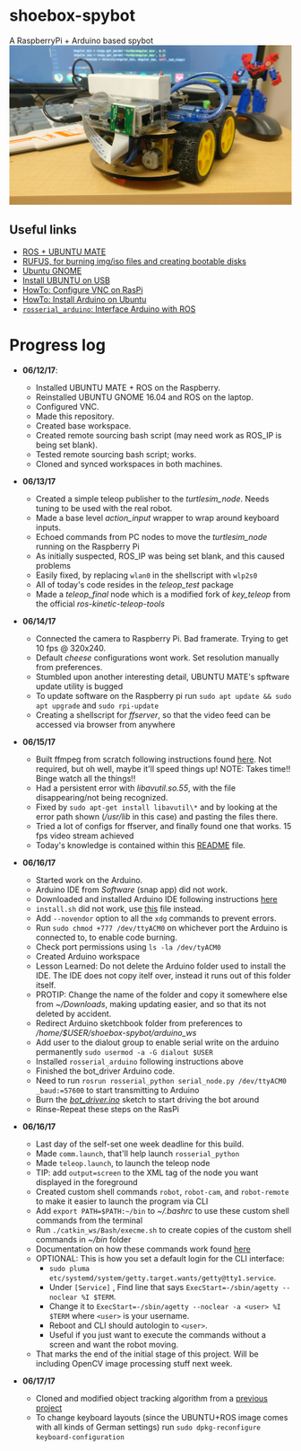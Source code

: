 # shoebox-spybot
A RaspberryPi + Arduino based spybot
![picture](https://raw.githubusercontent.com/ajayapra/shoebox-spybot/master/shoebox-spybot.jpg "Shoebox Spybot!!")
## Useful links
  - [ROS + UBUNTU MATE](http://www.german-robot.com/2016/05/26/raspberry-pi-sd-card-image/)
  - [RUFUS, for burning img/iso files and creating bootable disks](https://rufus.akeo.ie/)
  - [Ubuntu GNOME](https://wiki.ubuntu.com/UbuntuGNOME/GetUbuntuGNOME)
  - [Install UBUNTU on USB](http://ubuntuhandbook.org/index.php/2014/11/install-real-ubuntu-os-usb-drive/)
  - [HowTo: Configure VNC on RasPi](https://www.realvnc.com/docs/raspberry-pi.html#raspberry-pi-ssh)
  - [HowTo: Install Arduino on Ubuntu](https://www.arduino.cc/en/Guide/Linux)
  - [`rosserial_arduino`: Interface Arduino with ROS](http://wiki.ros.org/rosserial_arduino/Tutorials/Arduino%20IDE%20Setup)

# Progress log
- **06/12/17**: 
  - Installed UBUNTU MATE + ROS on the Raspberry.
  - Reinstalled UBUNTU GNOME 16.04 and ROS on the laptop. 
  - Configured VNC. 
  - Made this repository. 
  - Created base workspace. 
  - Created remote sourcing bash script (may need work as ROS_IP is being set blank). 
  - Tested remote sourcing bash script; works. 
  - Cloned and synced workspaces in both machines.   

- **06/13/17**
  - Created a simple teleop publisher to the *turtlesim_node*. Needs tuning to be used with the real robot.
  - Made a base level *action_input* wrapper to wrap around keyboard inputs.
  - Echoed commands from PC nodes to move the *turtlesim_node* running on the Raspberry Pi
  - As initially suspected, ROS_IP was being set blank, and this caused problems
  - Easily fixed, by replacing `wlan0` in the shellscript with `wlp2s0`
  - All of today's code resides in the *teleop_test* package
  - Made a *teleop_final* node which is a modified fork of *key_teleop* from the official *ros-kinetic-teleop-tools* 

- **06/14/17**
  - Connected the camera to Raspberry Pi. Bad framerate. Trying to get 10 fps @ 320x240.
  - Default *cheese* configurations wont work. Set resolution manually from preferences.
  - Stumbled upon another interesting detail, UBUNTU MATE's spftware update utility is bugged
  - To update software on the Raspberry pi run `sudo apt update && sudo apt upgrade` and `sudo rpi-update`
  - Creating a shellscript for *ffserver*, so that the video feed can be accessed via browser from anywhere

- **06/15/17**
  - Built ffmpeg from scratch following instructions found [here](https://ubuntu-mate.community/t/tutorial-build-or-download-ffmpeg-libavcodec-with-mmal-support-hardware-acceleration-video-decoding/3565). Not required, but oh well, maybe it'll speed things up! NOTE: Takes time!! Binge watch all the things!!
  - Had a persistent error with *libavutil.so.55*, with the file disappearing/not being recognized.
  - Fixed by `sudo apt-get install libavutil\*` and by looking at the error path shown (*/usr/lib* in this case) and pasting the files there.
  - Tried a lot of configs for ffserver, and finally found one that works. 15 fps video stream achieved
  - Today's knowledge is contained within this [README](https://github.com/ajayapra/shoebox-spybot/blob/master/catkin_ws/src/ffmpeg_files/README) file.
  
- **06/16/17**
  - Started work on the Arduino.
  - Arduino IDE from *Software* (snap app) did not work.
  - Downloaded and installed Arduino IDE following instructions [here](https://www.arduino.cc/en/Guide/Linux)
  - `install.sh` did not work, use [this](https://github.com/ajayapra/shoebox-spybot/blob/master/catkin_ws/src/arduino_installer/install.sh) file instead. 
  - Add `--novendor` option to all the `xdg` commands to prevent errors.
  - Run `sudo chmod +777 /dev/ttyACM0` on whichever port the Arduino is connected to, to enable code burning.
  - Check port permissions using `ls -la /dev/tyACM0`
  - Created Arduino workspace
  - Lesson Learned: Do not delete the Arduino folder used to install the IDE. The IDE does not copy itelf over, instead it runs out of this folder itself.
  - PROTIP: Change the name of the folder and copy it somewhere else from *~/Downloads*, making updating easier, and so that its not deleted by accident.
  - Redirect Arduino sketchbook folder from preferences to */home/$USER/shoebox-spybot/arduino_ws*
  - Add user to the dialout group to enable serial write on the arduino permanently `sudo usermod -a -G dialout $USER`
  - Installed `rosserial_arduino` following instructions above
  - Finished the bot_driver Arduino code.
  - Need to run `rosrun rosserial_python serial_node.py /dev/ttyACM0 _baud:=57600` to start transmitting to Arduino
  - Burn the [*bot_driver.ino*](https://github.com/ajayapra/shoebox-spybot/blob/master/arduino_ws/bot_driver/bot_driver.ino) sketch to start driving the bot around
  - Rinse-Repeat these steps on the RasPi
 
 - **06/16/17**
   - Last day of the self-set one week deadline for this build.
   - Made `comm.launch`, that'll help launch `rosserial_python`
   - Made `teleop.launch`, to launch the teleop node
   - TIP: add `output=screen` to the XML tag of the node you want displayed in the foreground
   - Created custom shell commands `robot`, `robot-cam`, and `robot-remote` to make it easier to launch the program via CLI
   - Add `export PATH=$PATH:~/bin` to *~/.bashrc* to use these custom shell commands from the terminal
   - Run `./catkin_ws/Bash/execme.sh` to create copies of the custom shell commands in *~/bin* folder
   - Documentation on how these commands work found [here](https://github.com/ajayapra/shoebox-spybot/blob/master/catkin_ws/src/Bash/robot)
   - OPTIONAL: This is how you set a default login for the CLI interface:
     - `sudo pluma etc/systemd/system/getty.target.wants/getty@tty1.service`.
     - Under `[Service]` , Find line that says `ExecStart=-/sbin/agetty --noclear %I $TERM`.
     - Change it to `ExecStart=-/sbin/agetty --noclear -a <user> %I $TERM` where `<user>` is your username.
     - Reboot and CLI should autologin to `<user>`.
     - Useful if you just want to execute the commands without a screen and want the robot moving.
   - That marks the end of the initial stage of this project. Will be including OpenCV image processing stuff next week.
       
- **06/17/17**
  - Cloned and modified object tracking algorithm from a [previous project](https://github.com/amkurup/object_trcaking)
  - To change keyboard layouts (since the UBUNTU+ROS image comes with all kinds of German settings) run `sudo dpkg-reconfigure keyboard-configuration`
